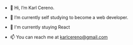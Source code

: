- 👋 Hi, I’m Karl Cereno.
- 👀 I’m currently self studying to become a web developer.
- 🌱 I'm currently stuying React

- 📫 You can reach me at karlcereno@gmail.com


